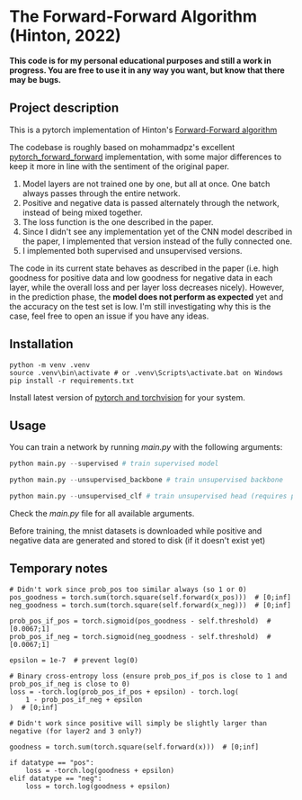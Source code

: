 # The Forward-Forward Algorithm (Hinton, 2022)

**This code is for my personal educational purposes and still a work in progress. You are free to use it in any way you want, but know that there may be bugs.**

## Project description

This is a pytorch implementation of Hinton's [Forward-Forward algorithm](https://arxiv.org/abs/2212.13345)

The codebase is roughly based on mohammadpz's excellent [pytorch_forward_forward](https://github.com/mohammadpz/pytorch_forward_forward) implementation, with some major differences to keep it more in line with the sentiment of the original paper.
1. Model layers are not trained one by one, but all at once. One batch always passes through the entire network.
2. Positive and negative data is passed alternately through the network, instead of being mixed together.
3. The loss function is the one described in the paper.
4. Since I didn't see any implementation yet of the CNN model described in the paper, I implemented that version instead of the fully connected one.
5. I implemented both supervised and unsupervised versions.

The code in its current state behaves as described in the paper (i.e. high goodness for positive data and low goodness for negative data in each layer, while the overall loss and per layer loss decreases nicely). However, in the prediction phase, the **model does not perform as expected** yet and the accuracy on the test set is low. I'm still investigating why this is the case, feel free to open an issue if you have any ideas.

## Installation

```
python -m venv .venv
source .venv\bin\activate # or .venv\Scripts\activate.bat on Windows
pip install -r requirements.txt
```

Install latest version of [pytorch and torchvision](https://pytorch.org/get-started/locally/) for your system.

## Usage

You can train a network by running *main.py* with the following arguments:

```python
python main.py --supervised # train supervised model

python main.py --unsupervised_backbone # train unsupervised backbone

python main.py --unsupervised_clf # train unsupervised head (requires pretrained backbone). Will use latest model found in /models folder. Alternatively, provide the pretrained backbone filename with the argument --pretrained_backbone_filename"
```
Check the *main.py* file for all available arguments.

Before training, the mnist datasets is downloaded while positive and negative data are generated and stored to disk (if it doesn't exist yet)

## Temporary notes

```
# Didn't work since prob_pos too similar always (so 1 or 0)
pos_goodness = torch.sum(torch.square(self.forward(x_pos)))  # [0;inf]
neg_goodness = torch.sum(torch.square(self.forward(x_neg)))  # [0;inf]

prob_pos_if_pos = torch.sigmoid(pos_goodness - self.threshold)  # [0.0067;1]
prob_pos_if_neg = torch.sigmoid(neg_goodness - self.threshold)  # [0.0067;1]

epsilon = 1e-7  # prevent log(0)

# Binary cross-entropy loss (ensure prob_pos_if_pos is close to 1 and prob_pos_if_neg is close to 0)
loss = -torch.log(prob_pos_if_pos + epsilon) - torch.log(
    1 - prob_pos_if_neg + epsilon
)  # [0;inf]
```

```
# Didn't work since positive will simply be slightly larger than negative (for layer2 and 3 only?)

goodness = torch.sum(torch.square(self.forward(x)))  # [0;inf]

if datatype == "pos":
    loss = -torch.log(goodness + epsilon)
elif datatype == "neg":
    loss = torch.log(goodness + epsilon)
```
